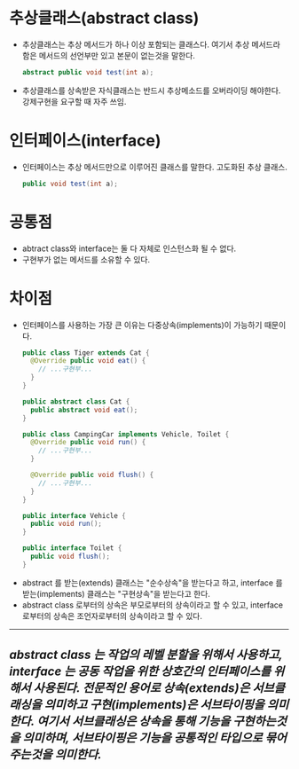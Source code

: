# 추상클래스(abstract class)

* 추상클래스는 추상 메서드가 하나 이상 포함되는 클래스다. 여기서 추상 메서드라 함은 메서드의 선언부만 있고 본문이 없는것을 말한다.
  ```java
  abstract public void test(int a);
  ```
* 추상클래스를 상속받은 자식클래스는 반드시 추상메소드를 오버라이딩 해야한다. 강제구현을 요구할 때 자주 쓰임.

# 인터페이스(interface)

* 인터페이스는 추상 메서드만으로 이루어진 클래스를 말한다. 고도화된 추상 클래스.
  ```java
  public void test(int a);
  ```

# 공통점

* abtract class와 interface는 둘 다 자체로 인스턴스화 될 수 없다.
* 구현부가 없는 메서드를 소유할 수 있다.

# 차이점

* 인터페이스를 사용하는 가장 큰 이유는 다중상속(implements)이 가능하기 때문이다.
  ```java
  public class Tiger extends Cat {
    @Override public void eat() {
      // ...구현부...
    }
  }

  public abstract class Cat {
    public abstract void eat();
  }
  ```
  ```java
  public class CampingCar implements Vehicle, Toilet {
    @Override public void run() {
      // ...구현부...
    }
  
    @Override public void flush() {
      // ...구현부...
    }
  }

  public interface Vehicle {
    public void run();
  }

  public interface Toilet {
    public void flush();
  }
  ```
* abstract 를 받는(extends) 클래스는 "순수상속"을 받는다고 하고, interface 를 받는(implements) 클래스는 "구현상속"을 받는다고 한다.
* abstract class 로부터의 상속은 부모로부터의 상속이라고 할 수 있고, interface 로부터의 상속은 조언자로부터의 상속이라고 할 수 있다.

---

***abstract class 는 작업의 레벨 분할을 위해서 사용하고, interface 는 공동 작업을 위한 상호간의 인터페이스를 위해서 사용된다. 전문적인 용어로 상속(extends)은 서브클래싱을 의미하고
구현(implements)은 서브타이핑을 의미한다. 여기서 서브클래싱은 상속을 통해 기능을 구현하는것을 의미하며, 서브타이핑은 기능을 공통적인 타입으로 묶어주는것을 의미한다.***
---
